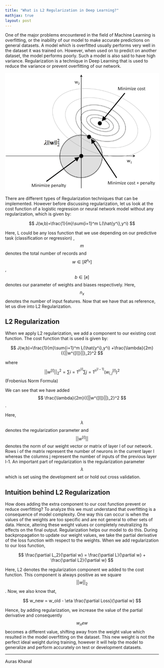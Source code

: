 ```yaml
---
title: "What is L2 Regularization in Deep Learning?"
mathjax: true
layout: post
---
```


One of the major problems encountered in the field of Machine Learning is overfitting, or the inability of our model to make accurate predictions on general datasets. A model which is overfitted usually performs very well in the dataset it was trained on. However, when used on to predict on another dataset, the model performs poorly. Such a model is also said to have high variance. Regularization is a technique in Deep Learning that is used to reduce the variance or prevent overfitting of our network. 



![l2](/assets/l2.png)

There are different types of Regularization techniques that can be implemented. However before discussing regularization, let us look at the cost function of a logistic regression or neural network model without any regularization, which is given by:

$$ J(w,b)=\frac{1}{m}\sum{i=1}^m L(\hat{y^i},y^i) $$

Here, L could be any loss function that we use depending on our predictive task (classification or regression) , $$ m $$ denotes the total number of records and $$ w \in [R^{n_x}] $$,$$ b\in[ʀ] $$ denotes our parameter of weights and biases respectively. Here, $$ n_x $$ denotes the number of input features. Now that we have that as reference, let us dive into L2 Regularization.

## L2 Regularization

When we apply L2 regularization, we add a component to our existing cost function. The cost function that is used is given by: 
 
$$ J(w,b)=\frac{1}{m}\sum{i=1}^m L(\hat{y^i},y^i) +\frac{\lambda}{2m}{{||w^{[l]}||}_2}^2 $$ 

where $$ {{||w^{[l]}||}_2}^2= \sum{i=1}^{n^[l]} \sum{j=1}^{n^[l-1]} ( {w_{i,j}}^{[l]} )^2 $$ (Frobenius Norm Formula)

We can see that we have added $$ \frac{\lambda}{2m}{{||w^{[l]}||}_2}^2 $$. 

Here, $$ \lambda $$ denotes the regularization parameter and $$ ||w^{[l]}|| $$ denotes the norm of our weight vector or matrix of layer l of our network. Rows i of the matrix represent the number of neurons in the current layer l whereas the columns j represent the number of inputs of the previous layer l-1. An important part of regularization is the regularization parameter $$ \lambda $$ which is set using the development set or hold out cross validation. 

## Intuition behind L2 Regularization

How does adding the extra component to our cost function prevent or reduce overfitting? To analyze this we must understand that overfitting is a consequence of model complexity. One way this can occur is when the values of the weights are too specific and are not general to other sets of data. Hence, altering these weight values or completely neutralizing its effects on the final output. Regularization helps our model to do this. During backpropagation to update our weight values, we take the partial derivative of the loss function with respect to the weights. When we add regularization to our loss function,

$$ \frac{\partial L_2}{\partial w} = \frac{\partial L}{\partial w} + \frac{\partial L2}{\partial w}  $$

Here, L2 denotes the regularization component we added to the cost function. This component is always positive as we square $$ ||w||_2 $$.  Now, we also know that,

$$ w_new = w_old - \eta \frac{\partial Loss}{\partial w} $$

Hence, by adding regularization, we increase the value of the partial derivative and consequently $$ w_new $$ becomes a different value, shifting away from the weight value which resulted in the model overfitting on the dataset. This new weight is not the perfect ideal weight during training, however it will help the model to generalize and perform accurately on test or development datasets.

---
Auras Khanal

